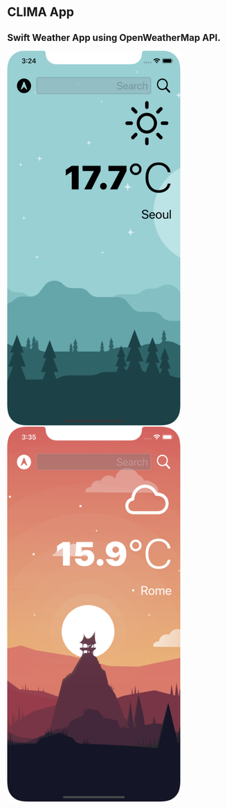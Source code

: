 # CLIMA App
## Swift Weather App using OpenWeatherMap API.

<img src="Clima/Images/Screenshot.png" alt="Light Mode" width="400"/>
<img src="Clima/Images/Screenshot1.png" alt="Dark Mode" width="400"/>

